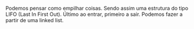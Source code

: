 Podemos pensar como empilhar coisas.
Sendo assim uma estrutura do tipo LIFO (Last In First Out).
Último ao entrar, primeiro a sair.
Podemos fazer a partir de uma linked list.

